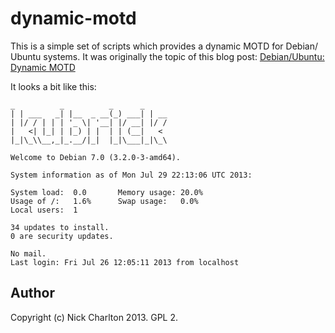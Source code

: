 # dynamic-motd

This is a simple set of scripts which provides a dynamic MOTD for Debian/
Ubuntu systems. It was originally the topic of this blog post:
[Debian/Ubuntu: Dynamic MOTD][post]

It looks a bit like this:

```
_          _          _      _
| | ___   _| |__  _ __(_) ___| | __
| |/ / | | | '_ \| '__| |/ __| |/ /
|   <| |_| | |_) | |  | | (__|   <
|_|\_\\__,_|_.__/|_|  |_|\___|_|\_\

Welcome to Debian 7.0 (3.2.0-3-amd64).

System information as of Mon Jul 29 22:13:06 UTC 2013:

System load:  0.0       Memory usage: 20.0% 
Usage of /:   1.6%      Swap usage:   0.0%
Local users:  1

34 updates to install.
0 are security updates.

No mail.
Last login: Fri Jul 26 12:05:11 2013 from localhost
```

## Author

Copyright (c) Nick Charlton 2013. GPL 2.

[post]: http://nickcharlton.net/posts/debian-ubuntu-dynamic-motd.html
